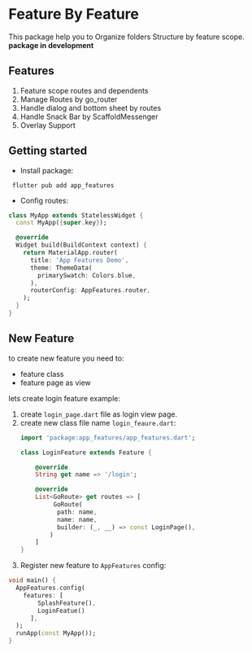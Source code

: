 # Feature By Feature
 This package help you to Organize folders Structure by feature scope. **package in development**

## Features
1. Feature scope routes and dependents
2. Manage Routes by go_router
3. Handle dialog and bottom sheet by routes
4. Handle Snack Bar by ScaffoldMessenger
5. Overlay Support

## Getting started

* Install package:
``` shell
 flutter pub add app_features
```
* Config routes:
``` dart 
class MyApp extends StatelessWidget {
  const MyApp({super.key});

  @override
  Widget build(BuildContext context) {
    return MaterialApp.router(
      title: 'App Features Demo',
      theme: ThemeData(
        primarySwatch: Colors.blue,
      ),
      routerConfig: AppFeatures.router,
    );
  }
}
```

## New Feature
to create new feature you need to:
* feature class 
* feature page as view

lets create login feature example:
1. create `login_page.dart` file as login view page.
2. create new class file name `login_feaure.dart`:
    ``` dart
    import 'package:app_features/app_features.dart';
    
    class LoginFeature extends Feature {
    
        @override
        String get name => '/login';
    
        @override
        List<GoRoute> get routes => [
             GoRoute(
              path: name,
              name: name,
              builder: (_, __) => const LoginPage(),
            )
        ]
    }
    ```
3. Register new feature to `AppFeatures` config:
``` dart 
void main() {
  AppFeatures.config(
    features: [
        SplashFeature(),
        LoginFeatue()
      ],
  );
  runApp(const MyApp());
}
```
